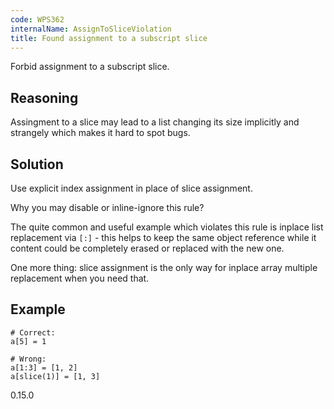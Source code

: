 ```yaml
---
code: WPS362
internalName: AssignToSliceViolation
title: Found assignment to a subscript slice
---
```


Forbid assignment to a subscript slice.

## Reasoning
Assingment to a slice may lead to a list changing its size
implicitly and strangely which makes it hard to spot bugs.

## Solution
Use explicit index assignment in place of slice assignment.

Why you may disable or inline-ignore this rule?

The quite common and useful example which violates this rule is inplace
list replacement via `[:]` - this helps to keep the same object
reference while it content could be completely erased or replaced with
the new one.

One more thing: slice assignment is the only way for inplace array
multiple replacement when you need that.

## Example

    # Correct:
    a[5] = 1
    
    # Wrong:
    a[1:3] = [1, 2]
    a[slice(1)] = [1, 3]

<div class="versionadded">

0.15.0

</div>